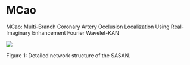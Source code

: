 # MCao
MCao: Multi-Branch Coronary Artery Occlusion Localization Using Real-Imaginary Enhancement Fourier Wavelet-KAN

<div align=left>
  <img src="https://github.com/IMOP-lab/MCao-Pytorch/tree/e20b052a5dfa07001e6a805285b0807aa3758da7/figures/Mcao-Net.png">
</div>
<p align=left>
  Figure 1: Detailed network structure of the SASAN.
</p>
